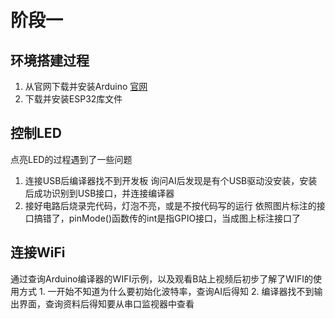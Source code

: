 # 阶段一
## 环境搭建过程
1. 从官网下载并安装Arduino [官网](https://www.arduino.cc/)
2. 下载并安装ESP32库文件
    <!-- [^1^]这段过程比较顺利 -->
## 控制LED
点亮LED的过程遇到了一些问题
1. 连接USB后编译器找不到开发板
    询问AI后发现是有个USB驱动没安装，安装后成功识别到USB接口，并连接编译器
2. 接好电路后烧录完代码，灯泡不亮，或是不按代码写的运行
    依照图片标注的接口搞错了，pinMode()函数传的int是指GPIO接口，当成图上标注接口了
## 连接WiFi
通过查询Arduino编译器的WIFI示例，以及观看B站上视频后初步了解了WIFI的使用方式
    1. 一开始不知道为什么要初始化波特率，查询AI后得知
    2. 编译器找不到输出界面，查询资料后得知要从串口监视器中查看
